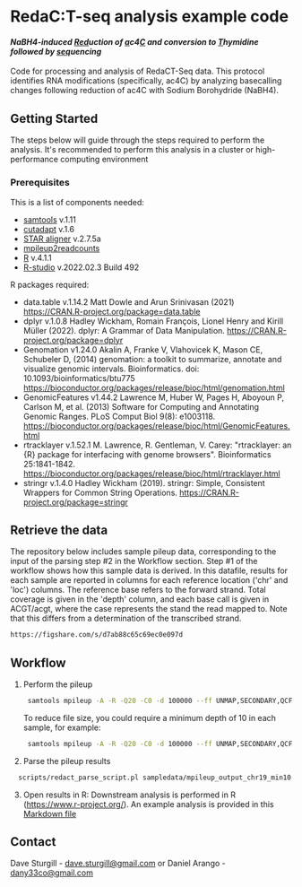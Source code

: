 # RedaC:T-seq analysis example code
#### <i>NaBH4-induced <ins>Red</ins>uction of <ins>a</ins>c4<ins>C</ins> and conversion to <ins>T</ins>hymidine followed by <ins>seq</ins>uencing</i>

Code for processing and analysis of RedaCT-Seq data.
This protocol identifies RNA modifications (specifically, ac4C) by analyzing basecalling changes following reduction of ac4C with Sodium Borohydride (NaBH4).


<!-- GETTING STARTED -->
## Getting Started

The steps below will guide through the steps required to perform the analysis. It's recommended to perform this analysis in a cluster or high-performance computing environment

### Prerequisites

This is a list of components needed:
* [samtools](http://www.htslib.org/) v.1.11
* [cutadapt](https://cutadapt.readthedocs.io/en/stable/) v.1.6
* [STAR aligner](https://github.com/alexdobin/STAR) v.2.7.5a
* [mpileup2readcounts](https://github.com/IARCbioinfo/mpileup2readcounts)
* [R](https://www.r-project.org/) v.4.1.1
* [R-studio](https://www.rstudio.com/) v.2022.02.3 Build 492

R packages required:
* data.table v.1.14.2
Matt Dowle and Arun Srinivasan (2021)
https://CRAN.R-project.org/package=data.table
* dplyr v.1.0.8
Hadley Wickham, Romain François, Lionel Henry and Kirill Müller (2022). dplyr: A Grammar of Data Manipulation.
https://CRAN.R-project.org/package=dplyr
* Genomation v1.24.0
Akalin A, Franke V, Vlahovicek K, Mason CE, Schubeler D, (2014) genomation: a toolkit to summarize, annotate and visualize genomic intervals. Bioinformatics. doi: 10.1093/bioinformatics/btu775
https://bioconductor.org/packages/release/bioc/html/genomation.html
* GenomicFeatures v1.44.2
Lawrence M, Huber W, Pages H, Aboyoun P, Carlson M, et al. (2013) Software for Computing and Annotating Genomic Ranges. PLoS Comput Biol 9(8): e1003118. https://bioconductor.org/packages/release/bioc/html/GenomicFeatures.html
* rtracklayer v.1.52.1
M. Lawrence, R. Gentleman, V. Carey: "rtracklayer: an {R} package for interfacing with genome browsers". Bioinformatics
  25:1841-1842.
https://bioconductor.org/packages/release/bioc/html/rtracklayer.html
* stringr v.1.4.0
Hadley Wickham (2019). stringr: Simple, Consistent Wrappers for Common String Operations.
https://CRAN.R-project.org/package=stringr




<!-- WORKFLOW -->
## Retrieve the data
The repository below includes sample pileup data, corresponding to the input of the parsing step #2 in the Workflow section. Step #1 of the workflow shows how this sample data is derived. In this datafile, results for each sample are reported in columns for each reference location ('chr' and 'loc') columns. The reference base refers to the forward strand. Total coverage is given in the 'depth' column, and each base call is given in ACGT/acgt, where the case represents the stand the read mapped to. Note that this differs from a determination of the transcribed strand.
   ```sh
   https://figshare.com/s/d7ab88c65c69ec0e097d
   ```
## Workflow
1. Perform the pileup
   ```sh
	samtools mpileup -A -R -Q20 -C0 -d 100000 --ff UNMAP,SECONDARY,QCFAIL,DUP -f /data/indexes/STAR/hg19_UCSC/ref.fa WT.BH4.chr19.bam KO.BH4.chr19.bam WT.Ctrl.chr19.bam | sed 's/        /    *     */g' | mpileup2readcounts 0 -5 true 0 0 > mpileup_output/mpileup_output.txt ;
   ```
   To reduce file size, you could require a minimum depth of 10 in each sample, for example:
   ```sh
	samtools mpileup -A -R -Q20 -C0 -d 100000 --ff UNMAP,SECONDARY,QCFAIL,DUP -f /data/indexes/STAR/hg19_UCSC/ref.fa WT.BH4.chr19.bam KO.BH4.chr19.bam WT.Ctrl.chr19.bam | sed 's/        /    *     */g' | mpileup2readcounts 0 -5 true 0 0 | awk '$4 >= 10 && $15 >= 10 && $26 >= 10' > mpileup_output/mpileup_output_chr19_min10.txt ;
   ```
2. Parse the pileup results
  ```sh
	scripts/redact_parse_script.pl sampledata/mpileup_output_chr19_min10.txt 3 > sampledata/mpileup_output_chr19_min10_parsed.txt ;
   ```
3. Open results in R:  Downstream analysis is performed in R (https://www.r-project.org/).  An example analysis is provided in this [Markdown file](RedaCT-Seq.md)


<!-- CONTACT -->
## Contact
Dave Sturgill - dave.sturgill@gmail.com
or
Daniel Arango - dany33co@gmail.com
